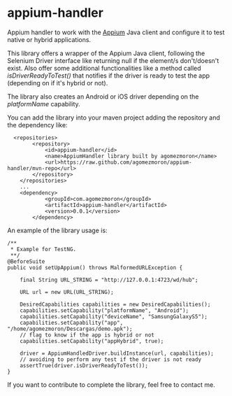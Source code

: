 # appium-handler
Appium handler to work with the [Appium](http://appium.io/) Java client and configure it to test native or hybrid applications.

This library offers a wrapper of the Appium Java client, following the Selenium Driver interface like returning null if the element/s don't/doesn't exist. Also offer some additional functionalities like a method called *isDriverReadyToTest()* that notifies if the driver is ready to test the app (depending on if it's hybrid or not).

The library also creates an Android or iOS driver depending on the *platformName* capability.

You can add the library into your maven project adding the repository and the dependency like:

```
  <repositories>
		<repository>
			<id>appium-handler</id>
			<name>AppiumHandler library built by agomezmoron</name>
			<url>https://raw.github.com/agomezmoron/appium-handler/mvn-repo</url>
		</repository>
	</repositories>
	...
	<dependency>
			<groupId>com.agomezmoron</groupId>
			<artifactId>appium-handler</artifactId>
			<version>0.0.1</version>
		</dependency>
```
An example of the library usage is:
    
    /**
     * Example for TestNG.
     **/
    @BeforeSuite
    public void setUpAppium() throws MalformedURLException {

        final String URL_STRING = "http://127.0.0.1:4723/wd/hub";

        URL url = new URL(URL_STRING);

        DesiredCapabilities capabilities = new DesiredCapabilities();
        capabilities.setCapability("platformName", "Android");
        capabilities.setCapability("deviceName", "SamsungGalaxyS5");
        capabilities.setCapability("app", "/home/agomezmoron/Descargas/demo.apk");
        // flag to know if the app is hybrid or not
        capabilities.setCapability("appHybrid", true);

        driver = AppiumHandledDriver.buildInstance(url, capabilities);
        // avoiding to perform any test if the driver is not ready        
        assertTrue(driver.isDriverReadyToTest());
    }

If you want to contribute to complete the library, feel free to contact me.
